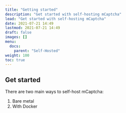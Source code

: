 ```yaml
---
title: "Getting started"
description: "Get started with self-hosting mCaptcha"
lead: "Get started with self-hosting mCaptcha"
date: 2021-07-21 14:49
lastmod: 2021-07-21 14:49
draft: false
images: []
menu:
  docs:
    parent: "Self-Hosted"
weight: 100
toc: true
---
```


## Get started

There are two main ways to self-host mCaptcha:

1. Bare metal
2. With Docker
